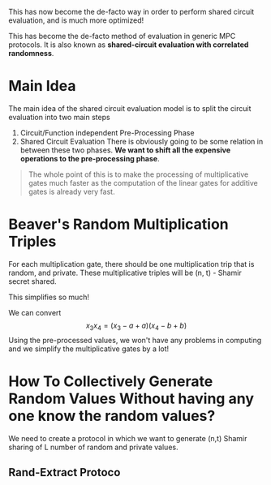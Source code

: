 This has now become the de-facto way in order to perform shared circuit evaluation, and is much more optimized!

This has become the de-facto method of evaluation in generic MPC protocols. It is also known as **shared-circuit evaluation with correlated randomness**.
# Main Idea
The main idea of the shared circuit evaluation model is to split the circuit evaluation into two main steps
1. Circuit/Function independent Pre-Processing Phase
2. Shared Circuit Evaluation
There is obviously going to be some relation in between these two phases. **We want to shift all the expensive operations to the pre-processing phase**.

> The whole point of this is to make the processing of multiplicative gates much faster as the computation of the linear gates for additive gates is already very fast. 
# Beaver's Random Multiplication Triples
For each multiplication gate, there should be one multiplication trip that is random, and private. These multiplicative triples will be (n, t) - Shamir secret shared.

This simplifies so much!

We can convert $$x_3x_4 = (x_3 - a + a)(x_4 - b + b)$$
Using the pre-processed values, we won't have any problems in computing and we simplify the multiplicative gates by a lot!
# How To Collectively Generate Random Values Without having any one know the random values?
We need to create a protocol in which we want to generate (n,t) Shamir sharing of L number of random and private values.
## Rand-Extract Protoco
